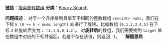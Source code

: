 **链接**：[搜索旋转数组](https://leetcode.cn/problems/search-in-rotated-sorted-array/description/?envType=problem-list-v2&envId=binary-search)
**分类**：[Binary Search](Binary%20Search.md)

**问题描述**：
对于一个升序排列且值互不相同的整数数组 `vec<int> nums`，我们在下标 `k (0 <= k < nums.length)` 处进行了旋转。比如数组 `[0,1,2,3,4,5]` 在下标 `3` 处旋转后变为： `[3,4,5,0,1,2]`。
对**旋转后**的数组，我们需要找到 `target` 值在数组中对应的下标并返回，若是不存在该值，则返回 `-1`。
``
**解题思路**
